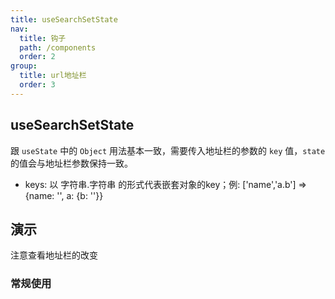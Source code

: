 ```yaml
---
title: useSearchSetState
nav:
  title: 钩子
  path: /components
  order: 2
group:
  title: url地址栏
  order: 3
---
```


## useSearchSetState

跟 `useState` 中的 `Object` 用法基本一致，需要传入地址栏的参数的 `key` 值，`state` 的值会与地址栏参数保持一致。

- keys: 以 字符串.字符串 的形式代表嵌套对象的key；例: ['name','a.b'] => {name: '', a: {b: ''}}

## 演示

注意查看地址栏的改变

### 常规使用

<code src="../../demo/hooks/useSearchSetState/demo1.tsx"></code>

